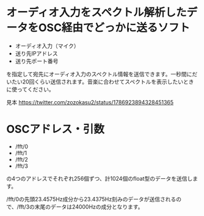 # オーディオ入力をスペクトル解析したデータをOSC経由でどっかに送るソフト
- オーディオ入力（マイク）
- 送り先IPアドレス
- 送り先ポート番号

を指定して宛先にオーディオ入力のスペクトル情報を送信できます。一秒間にだいたい20回くらい送信されます。音楽に合わせてスペクトルを表示したいときに使ってください。

見本 https://twitter.com/zozokasu2/status/1786923894328451365

# OSCアドレス・引数
- /fft/0
- /fft/1
- /fft/2
- /fft/3

の4つのアドレスでそれぞれ256個ずつ、計1024個のfloat型のデータを送信します。

/fft/0の先頭23.4575Hz成分から23.4375Hz刻みのデータが送信されるので、/fft/3の末尾のデータは24000Hzの成分となります。
